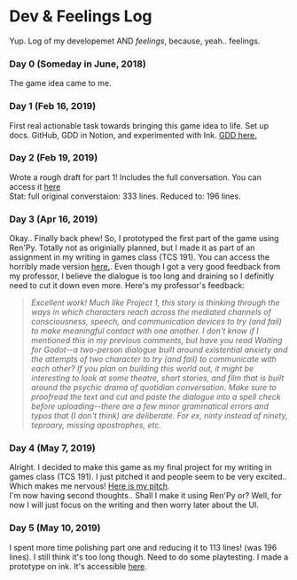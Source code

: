 # Dev & Feelings Log

Yup. Log of my developemet AND _feelings_, because, yeah.. feelings. 

### Day 0 (Someday in June, 2018) 
The game idea came to me.

### Day 1 (Feb 16, 2019) 
First real actionable task towards bringing this game idea to life. Set up docs. GitHub, GDD in Notion, and experimented with Ink. [GDD here.](https://www.notion.so/bmmashat/The-Day-I-Opened-The-Fridge-Game-69d833d91b7f473e9475f9eceaeb8a05)

### Day 2 (Feb 19, 2019)
Wrote a rough draft for part 1! Includes the full conversation. You can access it [here](https://docs.google.com/spreadsheets/d/16gAga-8uIu6R6mer9m4d9gmwYIOU6H50HAn1Ma33y58/edit#gid=1559134232) <br>
Stat: full original converstaion: 333 lines. Reduced to: 196 lines.

### Day 3 (Apr 16, 2019) 
Okay.. Finally back phew! So, I prototyped the first part of the game using Ren'Py. Totally not as originially planned, but I made it as part of an assignment in my writing in games class (TCS 191). You can access the horribly made version [here.](https://bmmashat.itch.io/the-day-i-opened-the-fridge). Even though I got a very good feedback from my professor, I believe the dialogue is too long and draining so I definitly need to cut it down even more. Here's my professor's feedback: 
> _Excellent work! Much like Project 1, this story is thinking through the ways in which characters reach across the mediated channels of consciousness, speech, and communication devices to try (and fail) to make meaningful contact with one another. I don't know if I mentioned this in my previous comments, but have you read Waiting for Godot--a two-person dialogue built around existential anxiety and the attempts of two character to try (and fail) to communicate with each other? If you plan on building this world out, it might be interesting to look at some theatre, short stories, and film that is built around the psychic drama of quotidian conversation. Make sure to proofread the text and cut and paste the dialogue into a spell check before uploading--there are a few minor grammatical errors and typos that (I don't think) are deliberate. For ex, ninty instead of ninety, teproary, missing apostrophes, etc._

### Day 4 (May 7, 2019) 
Alright. I decided to make this game as my final project for my writing in games class (TCS 191). I just pitched it and people seem to be very excited.. Which makes me nervous! [Here is my pitch](https://docs.google.com/presentation/d/1YInIJs9fiFnqte8Hz3Ug0oyNnVhcQ6Ftg02fu3GRNAI/edit?usp=sharing). <br>
I'm now having second thoughts.. Shall I make it using Ren'Py or? Well, for now I will just focus on the writing and then worry later about the UI. 

### Day 5 (May 10, 2019)
I spent more time polishing part one and reducing it to 113 lines! (was 196 lines). I still think it's too long though. Need to do some playtesting. I made a prototype on ink. It's accessible [here](https://bmmashat.itch.io/the-day-i-opened-the-fridge-part-one). 
